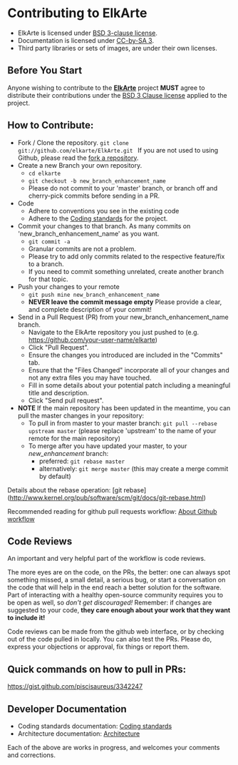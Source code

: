 # Contributing to ElkArte

* ElkArte is licensed under [BSD 3-clause license](http://www.opensource.org/licenses/BSD-3-Clause).
* Documentation is licensed under [CC-by-SA 3](http://creativecommons.org/licenses/by-sa/3.0).
* Third party libraries or sets of images, are under their own licenses.

## Before You Start

Anyone wishing to contribute to the **[ElkArte](https://github.com/elkarte/Elkarte)** project **MUST** agree to distribute their contributions under the [BSD 3 Clause license](https://github.com/elkarte/Elkarte/blob/master/LICENSE.txt) applied to the project.

## How to Contribute:

* Fork / Clone the repository. ```git clone git://github.com/elkarte/ElkArte.git ``` If you are not used to using Github, please read the [fork a repository](http://help.github.com/fork-a-repo).
* Create a new Branch your own repository. 
  * ```cd elkarte```
  * ```git checkout -b new_branch_enhancement_name```
  * Please do not commit to your 'master' branch, or branch off and cherry-pick commits before sending in a PR.
* Code
  * Adhere to conventions you see in the existing code
  * Adhere to the [Coding standards](https://github.com/elkarte/Elkarte/wiki/Coding-Standards) for the project.
* Commit your changes to that branch. As many commits on 'new_branch_enhancement_name' as you want.
  * ```git commit -a```
  * Granular commits are not a problem.
  * Please try to add only commits related to the respective feature/fix to a branch.
  * If you need to commit something unrelated, create another branch for that topic.
* Push your changes to your remote
  * ```git push mine new_branch_enhancement_name```
  * **NEVER leave the commit message empty** Please provide a clear, and complete description of your commit!
* Send in a Pull Request (PR) from your new_branch_enhancement_name branch.
  * Navigate to the ElkArte repository you just pushed to (e.g. https://github.com/your-user-name/elkarte)
  * Click "Pull Request".
  * Ensure the changes you introduced are included in the "Commits" tab.
  * Ensure that the "Files Changed" incorporate all of your changes and not any extra files you may have touched.
  * Fill in some details about your potential patch including a meaningful title and description.
  * Click "Send pull request".
* **NOTE** If the main repository has been updated in the meantime, you can pull the master changes in your repository:
  * To pull in from master to your master branch: ``` git pull --rebase upstream master ``` (please replace 'upstream' to the name of your remote for the main repository)
  * To merge after you have updated your master, to your _new_enhancement_ branch:
     * preferred: ``` git rebase master ```
     * alternatively: ``` git merge master ``` (this may create a merge commit by default)

Details about the rebase operation:
[git rebase] (http://www.kernel.org/pub/software/scm/git/docs/git-rebase.html)

Recommended reading for github pull requests workflow:
[About Github workflow](http://qsapp.com/wiki/Github#Github_Contributor_Workflow)

## Code Reviews

An important and very helpful part of the workflow is code reviews.

The more eyes are on the code, on the PRs, the better: one can always spot something missed, a small detail, a serious bug, or start a conversation on the code that will help in the end reach a better solution for the software.  Part of interacting with a healthy open-source community requires you to be open as well, so *don't get discouraged!* Remember: if changes are suggested to your code, **they care enough about your work that they want to include it!**

Code reviews can be made from the github web interface, or by checking out of the code pulled in locally. You can also test the PRs. Please do, express your objections or approval, fix things or report them.

## Quick commands on how to pull in PRs:
https://gist.github.com/piscisaureus/3342247

## Developer Documentation
* Coding standards documentation: [Coding standards](https://github.com/elkarte/Elkarte/wiki/Coding-Standards)
* Architecture documentation: [Architecture](https://github.com/elkarte/Elkarte/wiki/Architecture)

Each of the above are works in progress, and welcomes your comments and corrections.
